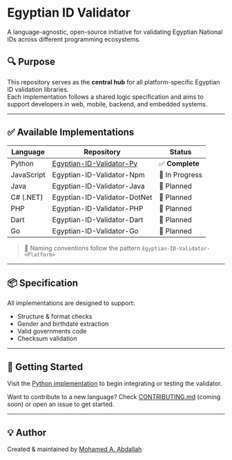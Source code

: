 # Egyptian ID Validator

A language-agnostic, open-source initiative for validating Egyptian National IDs across different programming ecosystems.

## 🔍 Purpose

This repository serves as the **central hub** for all platform-specific Egyptian ID validation libraries.  
Each implementation follows a shared logic specification and aims to support developers in web, mobile, backend, and embedded systems.

---

## ✅ Available Implementations

| Language   | Repository                                | Status       |
|------------|--------------------------------------------|--------------|
| Python     | [Egyptian-ID-Validator-Py](https://github.com/MohamedAAbdallah/Egyptian-ID-Validator-Py)       | ✅ **Complete** |
| JavaScript | Egyptian-ID-Validator-Npm                 | 🚧 In Progress |
| Java       | Egyptian-ID-Validator-Java                | 🔄 Planned     |
| C# (.NET)  | Egyptian-ID-Validator-DotNet              | 🔄 Planned     |
| PHP        | Egyptian-ID-Validator-PHP                 | 🔄 Planned     |
| Dart       | Egyptian-ID-Validator-Dart                | 🔄 Planned     |
| Go         | Egyptian-ID-Validator-Go                  | 🔄 Planned     |

> 📌 Naming conventions follow the pattern `Egyptian-ID-Validator-<Platform>`

---

## 📦 Specification

All implementations are designed to support:
- Structure & format checks
- Gender and birthdate extraction
- Valid governments code
- Checksum validation

---

## 🧭 Getting Started

Visit the [Python implementation](https://github.com/MohamedAAbdallah/Egyptian-ID-Validator-Py) to begin integrating or testing the validator.

Want to contribute to a new language? Check [CONTRIBUTING.md](CONTRIBUTING.md) (coming soon) or open an issue to get started.

---

## 💡 Author

Created & maintained by [Mohamed A. Abdallah](https://github.com/MohamedAAbdallah)

